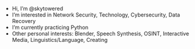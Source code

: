 -  Hi, I’m @skytowered
-  I’m interested in Network Security, Technology, Cybersecurity, Data Recovery 
-  I’m currently practicing Python
-  Other personal interests: Blender, Speech Synthesis, OSINT, Interactive Media, Linguistics/Language, Creating 
<!---
telynley/telynley is a ✨ special ✨ repository because its `README.md` (this file) appears on your GitHub profile.
You can click the Preview link to take a look at your changes.
--->
